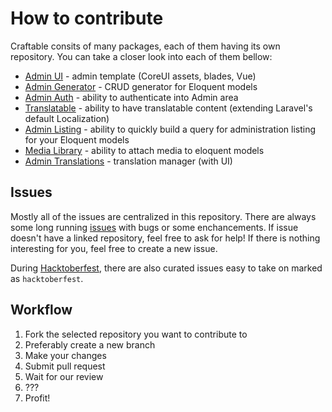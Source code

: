 # How to contribute

Craftable consits of many packages, each of them having its own repository. You can take a closer look into each of them bellow:
- [Admin UI](https://github.com/BRACKETS-by-TRIAD/admin-ui) - admin template (CoreUI assets, blades, Vue)
- [Admin Generator](https://github.com/BRACKETS-by-TRIAD/admin-generator) - CRUD generator for Eloquent models
- [Admin Auth](https://github.com/BRACKETS-by-TRIAD/admin-auth) - ability to authenticate into Admin area
- [Translatable](https://github.com/BRACKETS-by-TRIAD/translatable) - ability to have translatable content (extending Laravel's default Localization)
- [Admin Listing](https://github.com/BRACKETS-by-TRIAD/admin-listing) - ability to quickly build a query for administration listing for your Eloquent models
- [Media Library](https://github.com/BRACKETS-by-TRIAD/media) - ability to attach media to eloquent models
- [Admin Translations](https://github.com/BRACKETS-by-TRIAD/admin-translations) - translation manager (with UI)

## Issues

Mostly all of the issues are centralized in this repository. 
There are always some long running [issues](https://github.com/BRACKETS-by-TRIAD/craftable/issues) with bugs or some enchancements. If issue doesn't have a linked repository, feel free to ask for help! If there is nothing interesting for you, feel free to create a new issue.

During [Hacktoberfest](https://hacktoberfest.com/), there are also curated issues easy to take on marked as `hacktoberfest`. 

## Workflow

1. Fork the selected repository you want to contribute to
2. Preferably create a new branch
3. Make your changes
4. Submit pull request
5. Wait for our review
6. ???
7. Profit!